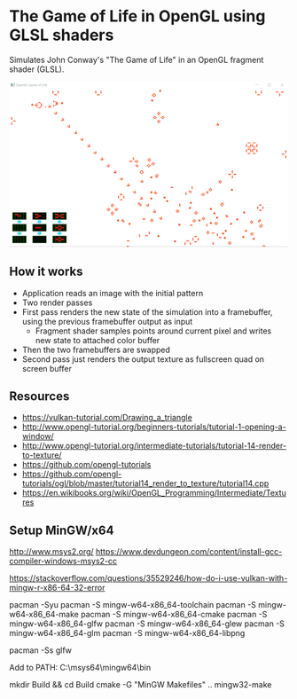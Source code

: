 # The Game of Life in OpenGL using GLSL shaders

Simulates John Conway's "The Game of Life" in an OpenGL fragment shader (GLSL). 

![](docs/opengl-game-of-life.gif)

## How it works
 * Application reads an image with the initial pattern
 * Two render passes
 * First pass renders the new state of the simulation into a framebuffer, using the previous framebuffer output as input
   * Fragment shader samples points around current pixel and writes new state to attached color buffer
 * Then the two framebuffers are swapped
 * Second pass just renders the output texture as fullscreen quad on screen buffer

## Resources
 * https://vulkan-tutorial.com/Drawing_a_triangle
 * http://www.opengl-tutorial.org/beginners-tutorials/tutorial-1-opening-a-window/
 * http://www.opengl-tutorial.org/intermediate-tutorials/tutorial-14-render-to-texture/
 * https://github.com/opengl-tutorials
 * https://github.com/opengl-tutorials/ogl/blob/master/tutorial14_render_to_texture/tutorial14.cpp
 * https://en.wikibooks.org/wiki/OpenGL_Programming/Intermediate/Textures

## Setup MinGW/x64
http://www.msys2.org/
https://www.devdungeon.com/content/install-gcc-compiler-windows-msys2-cc

https://stackoverflow.com/questions/35529246/how-do-i-use-vulkan-with-mingw-r-x86-64-32-error

pacman -Syu
pacman -S mingw-w64-x86_64-toolchain
pacman -S mingw-w64-x86_64-make
pacman -S mingw-w64-x86_64-cmake
pacman -S mingw-w64-x86_64-glfw
pacman -S mingw-w64-x86_64-glew
pacman -S mingw-w64-x86_64-glm
pacman -S mingw-w64-x86_64-libpng

pacman -Ss glfw

Add to PATH: C:\msys64\mingw64\bin

mkdir Build && cd Build
cmake -G "MinGW Makefiles" ..
mingw32-make